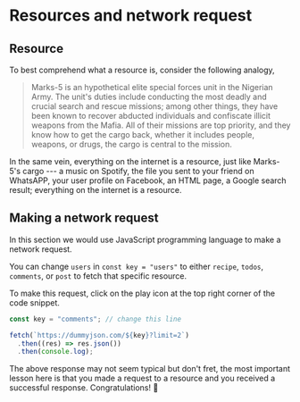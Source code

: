 # Resources and network request

## Resource

To best comprehend what a resource is, consider the following analogy,

> Marks-5 is an hypothetical elite special forces unit in the Nigerian Army. The
> unit's duties include conducting the most deadly and crucial search and rescue
> missions; among other things, they have been known to recover abducted
> individuals and confiscate illicit weapons from the Mafia. All of their
> missions are top priority, and they know how to get the cargo back, whether it
> includes people, weapons, or drugs, the cargo is central to the mission.

In the same vein, everything on the internet is a resource, just like Marks-5's
cargo --- a music on Spotify, the file you sent to your friend on WhatsAPP, your
user profile on Facebook, an HTML page, a Google search result; everything on
the internet is a resource.

## Making a network request

In this section we would use JavaScript programming language to make a network
request.

You can change `users` in `const key = "users"` to either `recipe`, `todos`,
`comments`, or `post` to fetch that specific resource.

To make this request, click on the play icon at the top right corner of the code
snippet.


```javascript
const key = "comments"; // change this line

fetch(`https://dummyjson.com/${key}?limit=2`)
  .then((res) => res.json())
  .then(console.log);
```

The above response may not seem typical but don't fret, the most important
lesson here is that you made a request to a resource and you received a
successful response. Congratulations! 🎉

